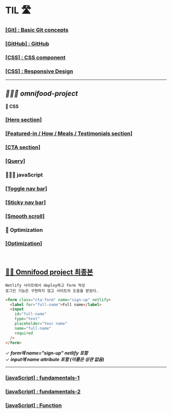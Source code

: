 # TIL 🛣

### [\[Git\] : Basic Git concepts](./Git/4.17/Basic.md)

### [\[GitHub\] : GitHub ](./Git/4.21/gitHub.md)

### [\[CSS\] : CSS component ](https://github.com/itdorok/css-component-practice)

### [\[CSS\] : Responsive Design ](./Responsive/README.md)

---

## **_👩🏻‍💻 omnifood-project_**

#### 🩻 CSS

### [\[Hero section\]](https://github.com/itdorok/Omnifood-project/blob/main/omnifood--hero/README.md)

### [\[Featured-in / How / Meals / Testimonials section\]](https://github.com/itdorok/Omnifood-project/blob/main/omnifood--meals/README.md)

### [\[CTA section\]](https://github.com/itdorok/Omnifood-project/blob/main/omnifood--cta/README.md)

### [\[Query\]](https://github.com/itdorok/Omnifood-project/blob/main/omnifood--query/README.md)

### 🏃🏻‍♀️ javaScript

### [\[Toggle nav bar\]](https://github.com/itdorok/Omnifood-project/blob/main/omnifood--mobile-nav-bar/README.md)

### [\[Sticky nav bar\]](https://github.com/itdorok/Omnifood-project/blob/main/omnifood--sticky-nav/README.md)

### [\[Smooth scroll\]](https://github.com/itdorok/Omnifood-project/blob/main/omnifood--smooth-scroll/README.md)

### 🔎 Optimization

### [\[Optimization\]](https://github.com/itdorok/Omnifood-project/blob/main/omnifood--optimization/README.md)

<br>

## [👏🏻 Omnifood project 최종본](https://omnifood-suyeon.netlify.app/)

```
Netlify 사이트에서 deploy하고 form 작성
로그인 기능은 구현하지 않고 사이트의 도움을 받았다.
```

```html
<form class="cta-form" name="sign-up" netlify>
  <label for="full-name">Full name</label>
  <input
    id="full-name"
    type="text"
    placeholder="Your name"
    name="full-name"
    required
  />
</form>
```

✓ **_form에 name="sign-up" netlify 포함_**<br>
✓ **_input에 name attribute 포함 (이름은 상관 없음)_**

---

### [\[javaScript\] : fundamentals-1 ](JavaScript/fundamentals-1.md)

### [\[javaScript\] : fundamentals-2 ](JavaScript/fundamentals-2.md)

### [\[javaScript\] : Function ](JavaScript/function.md)
